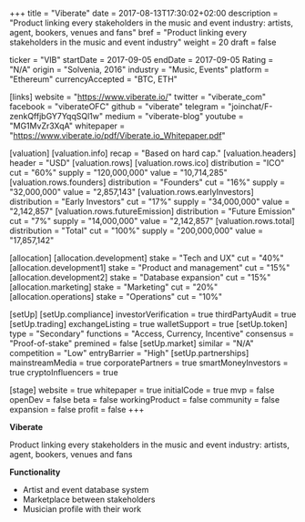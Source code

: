 +++
title = "Viberate"
date = 2017-08-13T17:30:02+02:00
description = "Product linking every stakeholders in the music and event industry: artists, agent, bookers, venues and fans"
bref = "Product linking every stakeholders in the music and event industry"
weight = 20
draft = false

ticker = "VIB"
startDate = 2017-09-05
endDate = 2017-09-05
Rating = "N/A"
origin = "Solvenia, 2016"
industry = "Music, Events"
platform = "Ethereum"
currencyAccepted = "BTC, ETH"

[links]
  website = "https://www.viberate.io/"
  twitter = "viberate_com"
  facebook = "viberateOFC"
  github = "viberate"
  telegram = "joinchat/F-zenkQffjbGY7YqqSQl1w"
  medium = "viberate-blog"
  youtube = "MG1MvZr3XqA"
  whitepaper = "https://www.viberate.io/pdf/Viberate.io_Whitepaper.pdf"

[valuation]
  [valuation.info]
    recap = "Based on hard cap."
  [valuation.headers]
    header = "USD"
  [valuation.rows]
    [valuation.rows.ico]
      distribution = "ICO"
      cut = "60%"
      supply = "120,000,000"
      value = "10,714,285"
    [valuation.rows.founders]
      distribution = "Founders"
      cut = "16%"
      supply = "32,000,000"
      value = "2,857,143"
    [valuation.rows.earlyInvestors]
      distribution = "Early Investors"
      cut = "17%"
      supply = "34,000,000"
      value = "2,142,857"
    [valuation.rows.futureEmission]
      distribution = "Future Emission"
      cut = "7%"
      supply = "14,000,000"
      value = "2,142,857"
    [valuation.rows.total]
      distribution = "Total"
      cut = "100%"
      supply = "200,000,000"
      value = "17,857,142"

[allocation]
  [allocation.development]
    stake = "Tech and UX"
    cut = "40%"
  [allocation.development1]
    stake = "Product and management"
    cut = "15%"
  [allocation.development2]
    stake = "Database expansion"
    cut = "15%"
  [allocation.marketing]
    stake = "Marketing"
    cut = "20%"
  [allocation.operations]
    stake = "Operations"
    cut = "10%"

[setUp]
  [setUp.compliance]
    investorVerification = true
    thirdPartyAudit = true
  [setUp.trading]
    exchangeListing = true
    walletSupport = true
  [setUp.token]
    type = "Secondary"
    functions = "Access, Currency, Incentive"
    consensus = "Proof-of-stake"
    premined = false
  [setUp.market]
    similar = "N/A"
    competition = "Low"
    entryBarrier = "High"
  [setUp.partnerships]
    mainstreamMedia = true
    corporatePartners = true
    smartMoneyInvestors = true
    cryptoInfluencers = true

[stage]
  website = true
  whitepaper = true
  initialCode = true
  mvp = false
  openDev = false
  beta = false
  workingProduct = false
  community = false
  expansion = false
  profit = false
+++

**Viberate**

Product linking every stakeholders in the music and event industry: artists, agent, bookers, venues and fans

**Functionality**

* Artist and event database system
* Marketplace between stakeholders
* Musician profile with their work
